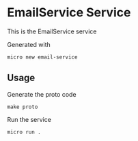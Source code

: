 # EmailService Service

This is the EmailService service

Generated with

```
micro new email-service
```

## Usage

Generate the proto code

```
make proto
```

Run the service

```
micro run .
```